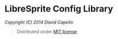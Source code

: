 # LibreSprite Config Library
*Copyright (C) 2014 David Capello*

> Distributed under [MIT license](LICENSE.txt)
